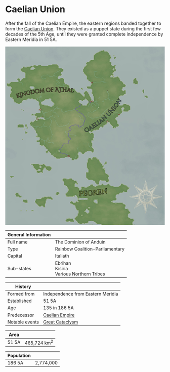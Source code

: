 # Caelian Union

After the fall of the Caelian Empire, the eastern regions banded together to form the [Caelian Union](../../Factions/Nations/caelian_union.md). They existed as a puppet state during the first few decades of the 5th Age, until they were granted complete independence by Eastern Meridia in 51 5A.

![Caelus 5th Age](../../Media/caelus_5th_age.png)

| General Information | |
| - | - |
| Full name | The Dominion of Anduin |
| Type | Rainbow Coalition-Parliamentary |
| Capital | Italiath |
| Sub-states | Ebrihan<br>Kisiria<br>Various Northern Tribes |

| History | |
| - | - |
| Formed from | Independence from Eastern Meridia |
| Established | 51 5A |
| Age | 135 in 186 5A |
| Predecessor | [Caelian Empire](caelian_empire.md) |
| Notable events | [Great Cataclysm](../../Events/great_cataclysm.md) |

| Area | |
| - | - |
| 51 5A | 465,724 km<sup>2</sup> |

| Population | |
| - | - |
| 186 5A | 2,774,000 |
